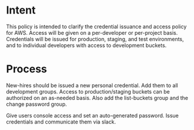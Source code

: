 # Intent

This policy is intended to clarify the credential issuance and access policy for AWS.  Access will be given on a per-developer or per-project basis.  Credentials will be issued for production, staging, and test environments, and to individual developers with access to development buckets.

# Process

New-hires should be issued a new personal credential.  Add them to all development groups.  Access to production/staging buckets can be authorized on an as-needed basis. Also add the list-buckets group and the change password group.

Give users console access and set an auto-generated password.  Issue credentials and communicate them via slack.
